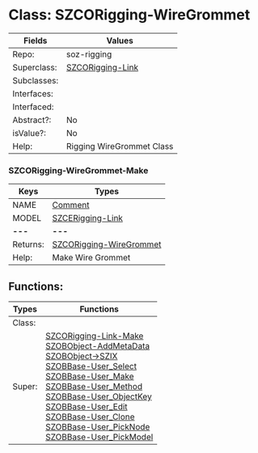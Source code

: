 
# Class:	SZCORigging-WireGrommet

| Fields | Values |
| --------- | --------- |
| Repo: | soz-rigging |
| Superclass: | [SZCORigging-Link](SZCORigging-Link.html) |
| Subclasses: |  |
| Interfaces: |  |
| Interfaced: |  |
| Abstract?: | No |
| isValue?: | No |
| Help: | Rigging WireGrommet Class |

### SZCORigging-WireGrommet-Make

| Keys | Types |
| --------- | --------- |
| NAME | [Comment](Comment.html) |
| MODEL | [SZCERigging-Link](SZCERigging-Link.html) |
| **---** | **---** |
| Returns: | [SZCORigging-WireGrommet](SZCORigging-WireGrommet.html) |
| Help: | Make Wire Grommet |


## Functions:

| Types | Functions |
| --------- | --------- |
| Class: |  |
| Super: | [SZCORigging-Link-Make](SZCORigging-Link.html) <br> [SZOBObject-AddMetaData](SZOBObject.html) <br> [SZOBObject->SZIX](SZOBObject.html) <br> [SZOBBase-User_Select](SZOBBase.html) <br> [SZOBBase-User_Make](SZOBBase.html) <br> [SZOBBase-User_Method](SZOBBase.html) <br> [SZOBBase-User_ObjectKey](SZOBBase.html) <br> [SZOBBase-User_Edit](SZOBBase.html) <br> [SZOBBase-User_Clone](SZOBBase.html) <br> [SZOBBase-User_PickNode](SZOBBase.html) <br> [SZOBBase-User_PickModel](SZOBBase.html) |


